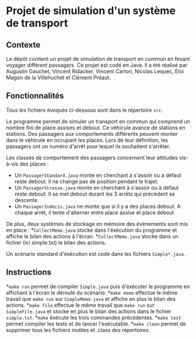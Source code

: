 Projet de simulation d'un système de transport
==============================================

Contexte
--------

Le dépôt contient un projet de simulation de transport en commun en fesant voyager différent passagers. Ce projet est codé en Java. Il a été réalisé par Augustin Gauchet, Vincent Ridacker, Vincent Carton, Nicolas Lequec, Eloi Magon de la Villehuchet et Clément Préaut.

Fonctionnalités
---

Tous les fichiers évoqués ci-dessous sont dans le répertoire `src`.

Le programme permet de simuler un transport en commun qui comprend un nombre fini de place assises et debout. Ce véhicule avance de stations en stations. Des passagers aux comportements différents peuvent monter dans le véhicule en occupant les places. Lors de leur définition, les passagers ont un numéro d'arrêt pour lequel ils souhaitent s'arrêter.

Les classes de comportement des passagers concernent leur attitudes vis-à-vis des places :
* Un `PassagerStandard.java` monte en cherchant à s'assoir ou à défaut reste debout. Il ne change pas de position pendant le trajet.
* Un `PassagerStresse.java` monte en cherchant à s'assoir ou à défaut reste debout. Il se met debout durant les 3 arrêts qui précèdent sa descente.
* Un `PassagerIndecis.java` ne monte que si il y a des places debout. A chaque arrêt, il tente d'alterner entre place assise et place debout 

De plus, deux systèmes de stockage en mémoire des événements sont mis en place :
*`CollectMemo.java` stocke dans l'éxécution du programme et affiche le bilan des actions à l'écran.
*`CollectMemo.java` stocke dans un fichier (ici simple.txt) le bilan des actions.

Un scénario standard d'éxécution est codé dans les fichiers `Simple*.java` .

Instructions
-------

*`make run` permet de compiler `Simple.java` puis d'éxécuter le programme en affichant à l'écran le déroulé du scénario.
*`make memo` effectue le même travail que `make run` sur `SimpleMemo.java` et affiche en plus le bilan des actions.
*`make file` effectue le même travail que `make run` sur `SimpleFile.java` et stocke en plus le bilan des actions dans le fichier `simple.txt`.
*`make` éxécute les trois commandes précédentes.
*`make test` permet compiler les tests et de lancer l'exécutable.
*`make clean` permet de supprimer tous les fichiers inutiles et .class des répertoires.
